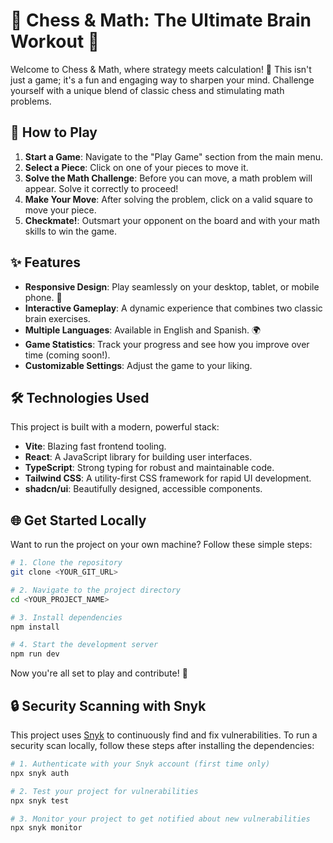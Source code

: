 
# 👑 Chess & Math: The Ultimate Brain Workout 👑

Welcome to Chess & Math, where strategy meets calculation! 🧠 This isn't just a game; it's a fun and engaging way to sharpen your mind. Challenge yourself with a unique blend of classic chess and stimulating math problems.

## 🚀 How to Play

1.  **Start a Game**: Navigate to the "Play Game" section from the main menu.
2.  **Select a Piece**: Click on one of your pieces to move it.
3.  **Solve the Math Challenge**: Before you can move, a math problem will appear. Solve it correctly to proceed!
4.  **Make Your Move**: After solving the problem, click on a valid square to move your piece.
5.  **Checkmate!**: Outsmart your opponent on the board and with your math skills to win the game.

## ✨ Features

-   **Responsive Design**: Play seamlessly on your desktop, tablet, or mobile phone. 📱
-   **Interactive Gameplay**: A dynamic experience that combines two classic brain exercises.
-   **Multiple Languages**: Available in English and Spanish. 🌍
-   **Game Statistics**: Track your progress and see how you improve over time (coming soon!).
-   **Customizable Settings**: Adjust the game to your liking.

## 🛠️ Technologies Used

This project is built with a modern, powerful stack:

-   **Vite**: Blazing fast frontend tooling.
-   **React**: A JavaScript library for building user interfaces.
-   **TypeScript**: Strong typing for robust and maintainable code.
-   **Tailwind CSS**: A utility-first CSS framework for rapid UI development.
-   **shadcn/ui**: Beautifully designed, accessible components.

## 🌐 Get Started Locally

Want to run the project on your own machine? Follow these simple steps:

```sh
# 1. Clone the repository
git clone <YOUR_GIT_URL>

# 2. Navigate to the project directory
cd <YOUR_PROJECT_NAME>

# 3. Install dependencies
npm install

# 4. Start the development server
npm run dev
```

Now you're all set to play and contribute! 🎉

## 🔒 Security Scanning with Snyk

This project uses [Snyk](https://snyk.io/) to continuously find and fix vulnerabilities. To run a security scan locally, follow these steps after installing the dependencies:

```sh
# 1. Authenticate with your Snyk account (first time only)
npx snyk auth

# 2. Test your project for vulnerabilities
npx snyk test

# 3. Monitor your project to get notified about new vulnerabilities
npx snyk monitor
```

